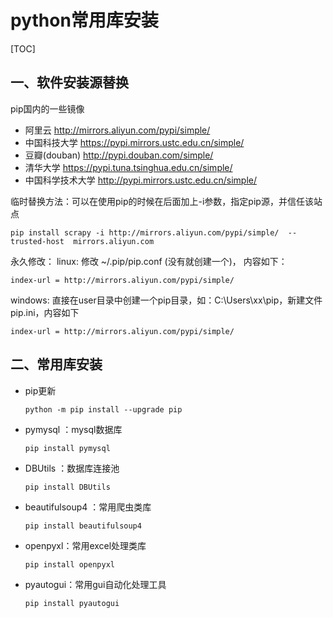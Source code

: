 # python常用库安装

[TOC]

## 一、软件安装源替换

pip国内的一些镜像

- 阿里云 http://mirrors.aliyun.com/pypi/simple/ 
- 中国科技大学 https://pypi.mirrors.ustc.edu.cn/simple/ 
- 豆瓣(douban) http://pypi.douban.com/simple/ 
- 清华大学 https://pypi.tuna.tsinghua.edu.cn/simple/ 
- 中国科学技术大学 http://pypi.mirrors.ustc.edu.cn/simple/

临时替换方法：可以在使用pip的时候在后面加上-i参数，指定pip源，并信任该站点

```shell
pip install scrapy -i http://mirrors.aliyun.com/pypi/simple/  --trusted-host  mirrors.aliyun.com
```

永久修改： 
linux: 修改 ~/.pip/pip.conf (没有就创建一个)， 内容如下：
```shell
index-url = http://mirrors.aliyun.com/pypi/simple/
```
windows: 直接在user目录中创建一个pip目录，如：C:\Users\xx\pip，新建文件pip.ini，内容如下
```shell
index-url = http://mirrors.aliyun.com/pypi/simple/
```

## 二、常用库安装

- pip更新

    ```shell
    python -m pip install --upgrade pip
    ```


- pymysql ：mysql数据库

    ```shell
    pip install pymysql
    ```


- DBUtils ：数据库连接池

    ```shell
    pip install DBUtils
    ```


- beautifulsoup4 ：常用爬虫类库

    ```shell
    pip install beautifulsoup4
    ```


- openpyxl：常用excel处理类库

    ```shell
    pip install openpyxl
    ```


- pyautogui：常用gui自动化处理工具

    ```shell
    pip install pyautogui
    ```